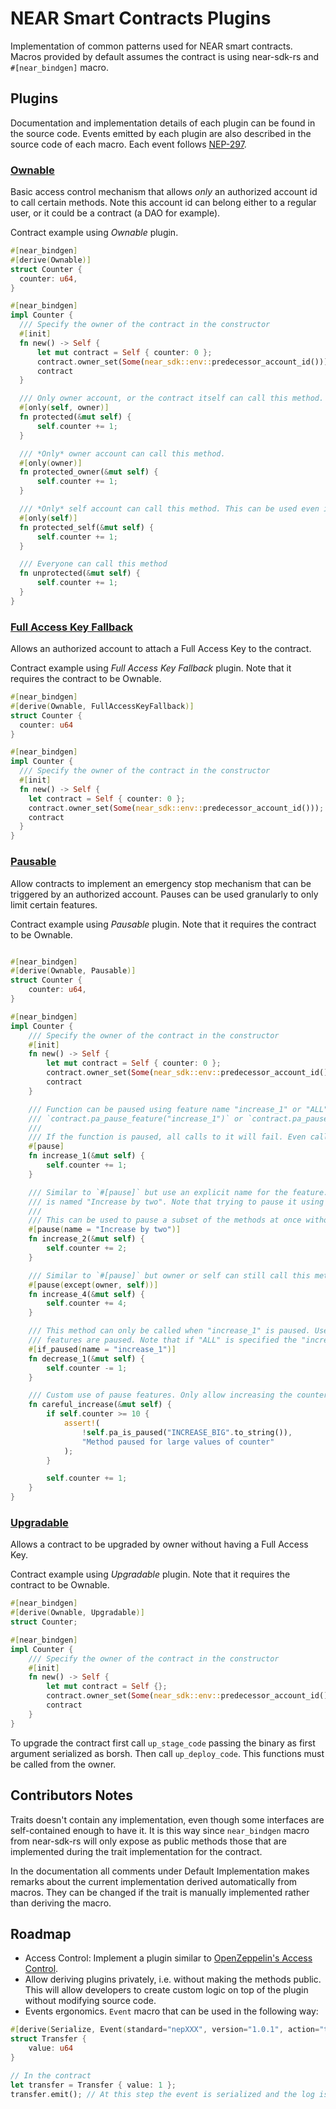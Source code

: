 # NEAR Smart Contracts Plugins

Implementation of common patterns used for NEAR smart contracts. Macros provided by default assumes the contract is
using near-sdk-rs and `#[near_bindgen]` macro.

## Plugins

Documentation and implementation details of each plugin can be found in the source code. Events emitted by each plugin
are also described in the source code of each macro. Each event follows [NEP-297](https://nomicon.io/Standards/EventsFormat).

### [Ownable](/near-plugins/src/ownable.rs)

Basic access control mechanism that allows _only_ an authorized account id to call certain methods. Note this account
id can belong either to a regular user, or it could be a contract (a DAO for example).

Contract example using _Ownable_ plugin.

```rust
#[near_bindgen]
#[derive(Ownable)]
struct Counter {
  counter: u64,
}

#[near_bindgen]
impl Counter {
  /// Specify the owner of the contract in the constructor
  #[init]
  fn new() -> Self {
      let mut contract = Self { counter: 0 };
      contract.owner_set(Some(near_sdk::env::predecessor_account_id()));
      contract
  }

  /// Only owner account, or the contract itself can call this method.
  #[only(self, owner)]
  fn protected(&mut self) {
      self.counter += 1;
  }

  /// *Only* owner account can call this method.
  #[only(owner)]
  fn protected_owner(&mut self) {
      self.counter += 1;
  }

  /// *Only* self account can call this method. This can be used even if the contract is not Ownable.
  #[only(self)]
  fn protected_self(&mut self) {
      self.counter += 1;
  }

  /// Everyone can call this method
  fn unprotected(&mut self) {
      self.counter += 1;
  }
}
```

### [Full Access Key Fallback](/near-plugins/src/full_access_key_fallback.rs)

Allows an authorized account to attach a Full Access Key to the contract.

Contract example using _Full Access Key Fallback_ plugin. Note that it requires the contract to be Ownable.

```rust
#[near_bindgen]
#[derive(Ownable, FullAccessKeyFallback)]
struct Counter {
  counter: u64
}

#[near_bindgen]
impl Counter {
  /// Specify the owner of the contract in the constructor
  #[init]
  fn new() -> Self {
    let contract = Self { counter: 0 };
    contract.owner_set(Some(near_sdk::env::predecessor_account_id()));
    contract
  }
}
```

### [Pausable](/near-plugins/src/pausable.rs)

Allow contracts to implement an emergency stop mechanism that can be triggered by an authorized account. Pauses can be
used granularly to only limit certain features.

Contract example using _Pausable_ plugin. Note that it requires the contract to be Ownable.

```rust

#[near_bindgen]
#[derive(Ownable, Pausable)]
struct Counter {
    counter: u64,
}

#[near_bindgen]
impl Counter {
    /// Specify the owner of the contract in the constructor
    #[init]
    fn new() -> Self {
        let mut contract = Self { counter: 0 };
        contract.owner_set(Some(near_sdk::env::predecessor_account_id()));
        contract
    }

    /// Function can be paused using feature name "increase_1" or "ALL" like:
    /// `contract.pa_pause_feature("increase_1")` or `contract.pa_pause_feature("ALL")`
    ///
    /// If the function is paused, all calls to it will fail. Even calls started from owner or self.
    #[pause]
    fn increase_1(&mut self) {
        self.counter += 1;
    }

    /// Similar to `#[pause]` but use an explicit name for the feature. In this case the feature to be paused
    /// is named "Increase by two". Note that trying to pause it using "increase_2" will not have any effect.
    ///
    /// This can be used to pause a subset of the methods at once without requiring to use "ALL".
    #[pause(name = "Increase by two")]
    fn increase_2(&mut self) {
        self.counter += 2;
    }

    /// Similar to `#[pause]` but owner or self can still call this method. Any subset of {self, owner} can be specified.
    #[pause(except(owner, self))]
    fn increase_4(&mut self) {
        self.counter += 4;
    }

    /// This method can only be called when "increase_1" is paused. Use this macro to create escape hatches when some
    /// features are paused. Note that if "ALL" is specified the "increase_1" is considered to be paused.
    #[if_paused(name = "increase_1")]
    fn decrease_1(&mut self) {
        self.counter -= 1;
    }

    /// Custom use of pause features. Only allow increasing the counter using `careful_increase` if it is below 10.
    fn careful_increase(&mut self) {
        if self.counter >= 10 {
            assert!(
                !self.pa_is_paused("INCREASE_BIG".to_string()),
                "Method paused for large values of counter"
            );
        }

        self.counter += 1;
    }
}
```

### [Upgradable](/near-plugins/src/upgradable.rs)

Allows a contract to be upgraded by owner without having a Full Access Key.

Contract example using _Upgradable_ plugin. Note that it requires the contract to be Ownable.

```rust
#[near_bindgen]
#[derive(Ownable, Upgradable)]
struct Counter;

#[near_bindgen]
impl Counter {
    /// Specify the owner of the contract in the constructor
    #[init]
    fn new() -> Self {
        let mut contract = Self {};
        contract.owner_set(Some(near_sdk::env::predecessor_account_id()));
        contract
    }
}
```

To upgrade the contract first call `up_stage_code` passing the binary as first argument serialized as borsh. Then call `up_deploy_code`.
This functions must be called from the owner.

## Contributors Notes

Traits doesn't contain any implementation, even though some interfaces are self-contained enough to have it.
It is this way since `near_bindgen` macro from near-sdk-rs will only expose as public methods those that are implemented
during the trait implementation for the contract.

In the documentation all comments under Default Implementation makes remarks about the current implementation derived
automatically from macros. They can be changed if the trait is manually implemented rather than deriving the macro.

## Roadmap

- Access Control: Implement a plugin similar to [OpenZeppelin's Access Control](https://github.com/OpenZeppelin/openzeppelin-contracts/tree/master/contracts/access).
- Allow deriving plugins privately, i.e. without making the methods public.
    This will allow developers to create custom logic on top of the plugin without modifying source code.
- Events ergonomics. `Event` macro that can be used in the following way:
```rust
#[derive(Serialize, Event(standard="nepXXX", version="1.0.1", action="transfer"))]
struct Transfer { 
    value: u64
}

// In the contract
let transfer = Transfer { value: 1 };
transfer.emit(); // At this step the event is serialized and the log is emitted.
```

